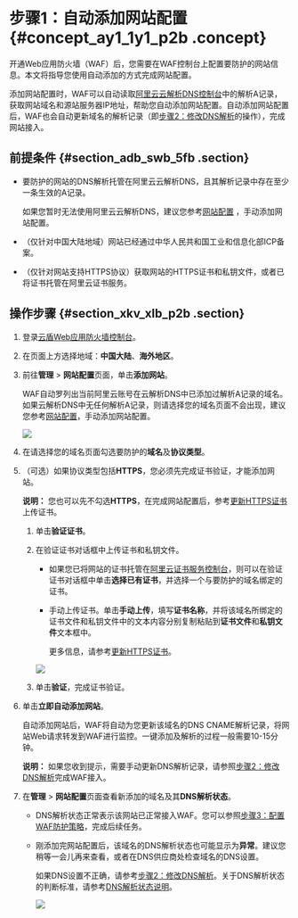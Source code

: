 # 步骤1：自动添加网站配置 {#concept_ay1_1y1_p2b .concept}

开通Web应用防火墙（WAF）后，您需要在WAF控制台上配置要防护的网站信息。本文将指导您使用自动添加的方式完成网站配置。

添加网站配置时，WAF可以自动读取[阿里云云解析DNS控制台](https://dns.console.aliyun.com)中的解析A记录，获取网站域名和源站服务器IP地址，帮助您自动添加网站配置。自动添加网站配置后，WAF也会自动更新域名的解析记录（即[步骤2：修改DNS解析](intl.zh-CN/快速入门/步骤2：修改DNS解析.md#)的操作），完成网站接入。

## 前提条件 {#section_adb_swb_5fb .section}

-   要防护的网站的DNS解析托管在阿里云云解析DNS，且其解析记录中存在至少一条生效的A记录。

    如果您暂时无法使用阿里云云解析DNS，建议您参考[网站配置](../../../../intl.zh-CN/用户指南/接入WAF/网站配置.md#) ，手动添加网站配置。

-   （仅针对中国大陆地域）网站已经通过中华人民共和国工业和信息化部ICP备案。
-   （仅针对网站支持HTTPS协议）获取网站的HTTPS证书和私钥文件，或者已将证书托管在阿里云证书服务。

## 操作步骤 {#section_xkv_xlb_p2b .section}

1.  登录[云盾Web应用防火墙控制台](https://yundun.console.aliyun.com/?p=waf)。
2.  在页面上方选择地域：**中国大陆**、**海外地区**。
3.  前往**管理** \> **网站配置**页面，单击**添加网站**。

    WAF自动罗列出当前阿里云账号在云解析DNS中已添加过解析A记录的域名。如果云解析DNS中无任何解析A记录，则请选择您的域名页面不会出现，建议您参考[网站配置](../../../../intl.zh-CN/用户指南/接入WAF/网站配置.md#)，手动添加网站配置。

    ![](http://static-aliyun-doc.oss-cn-hangzhou.aliyuncs.com/assets/img/15546/15440744147562_zh-CN.png)

4.  在请选择您的域名页面勾选要防护的**域名**及**协议类型**。
5.  （可选）如果协议类型包括**HTTPS**，您必须先完成证书验证，才能添加网站。

    **说明：** 您也可以先不勾选**HTTPS**，在完成网站配置后，参考[更新HTTPS证书](../../../../intl.zh-CN/用户指南/接入WAF/更新HTTPS证书.md#)上传证书。

    1.  单击**验证证书**。
    2.  在验证证书对话框中上传证书和私钥文件。

        -   如果您已将网站的证书托管在[阿里云证书服务控制台](https://yundunnext.console.aliyun.com/?p=casnext)，则可以在验证证书对话框中单击**选择已有证书**，并选择一个与要防护的域名绑定的证书。
        -   手动上传证书。单击**手动上传**，填写**证书名称**，并将该域名所绑定的证书文件和私钥文件中的文本内容分别复制粘贴到**证书文件**和**私钥文件**文本框中。

            更多信息，请参考[更新HTTPS证书](../../../../intl.zh-CN/用户指南/接入WAF/更新HTTPS证书.md#)。

        ![](http://static-aliyun-doc.oss-cn-hangzhou.aliyuncs.com/assets/img/15546/15440744147567_zh-CN.png)

    3.  单击**验证**，完成证书验证。
6.  单击**立即自动添加网站**。

    自动添加网站后，WAF将自动为您更新该域名的DNS CNAME解析记录，将网站Web请求转发到WAF进行监控。一键添加及解析的过程一般需要10-15分钟。

    **说明：** 如果您收到提示，需要手动更新DNS解析记录，请参照[步骤2：修改DNS解析](intl.zh-CN/快速入门/步骤2：修改DNS解析.md#)完成WAF接入。

7.  在**管理** \> **网站配置**页面查看新添加的域名及其**DNS解析状态**。
    -   DNS解析状态正常表示该网站已正常接入WAF。您可以参照[步骤3：配置WAF防护策略](intl.zh-CN/快速入门/步骤3：配置WAF防护策略.md#)，完成后续任务。
    -   刚添加完网站配置后，该域名的DNS解析状态也可能显示为**异常**。建议您稍等一会儿再来查看，或者在DNS供应商处检查域名的DNS设置。

        如果DNS设置不正确，请参考[步骤2：修改DNS解析](intl.zh-CN/快速入门/步骤2：修改DNS解析.md#)。关于DNS解析状态的判断标准，请参考[DNS解析状态说明](../../../../intl.zh-CN/常见问题/DNS解析状态异常.md#)。

        ![](http://static-aliyun-doc.oss-cn-hangzhou.aliyuncs.com/assets/img/15546/15440744147570_zh-CN.png)


